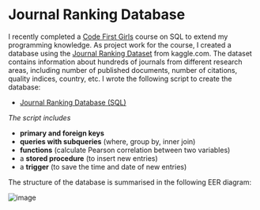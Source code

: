 # Journal Ranking Database

I recently completed a [Code First Girls](https://codefirstgirls.com/) course on SQL to extend my programming knowledge. As project work for the course, I created a database using the [Journal Ranking Dataset](https://www.kaggle.com/datasets/xabirhasan/journal-ranking-dataset) from kaggle.com. The dataset contains information about hundreds of journals from different research areas, including number of published documents, number of citations, quality indices, country, etc. I wrote the following script to create the database:

- <a href="https://verenasarrazin.github.io/Analysis-and-coding/Project_journal_ranking.html" title="Journal Ranking Database (SQL)">Journal Ranking Database (SQL)</a>

*The script includes*
- **primary and foreign keys**
- **queries with subqueries** (where, group by, inner join)
- **functions** (calculate Pearson correlation between two variables)
- a **stored procedure** (to insert new entries)
- a **trigger** (to save the time and date of new entries)

The structure of the database is summarised in the following EER diagram:

![image](https://github.com/verenasarrazin/Analysis-and-coding/assets/73107031/9367bb38-b3b1-4a45-8839-15aebab71ddc)


